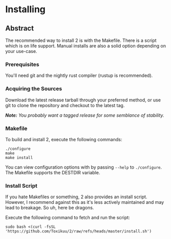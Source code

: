 # Installing

## Abstract
The recommended way to install 2 is with the Makefile. There is a script which
is on life support. Manual installs are also a solid option depending on your
use-case.

### Prerequisites
You'll need git and the nightly rust compiler (rustup is recommended).

### Acquiring the Sources
Download the latest release tarball through your preferred method, or use git to
clone the repository and checkout to the latest tag.

***Note:** You probably want a tagged release for some semblance of stability.*

### Makefile
To build and install 2, execute the following commands:
```
./configure
make
make install
```

You can view configuration options with by passing ``--help`` to
``./configure``. The Makefile supports the DESTDIR variable.

### Install Script
If you hate Makefiles or something, 2 also provides an install script. However,
I recommend against this as it's less actively maintained and may lead to
breakage. So uh, here be dragons.

Execute the following command to fetch and run the script:
```
sudo bash <(curl -fsSL 'https://github.com/Toxikuu/2/raw/refs/heads/master/install.sh')
```
